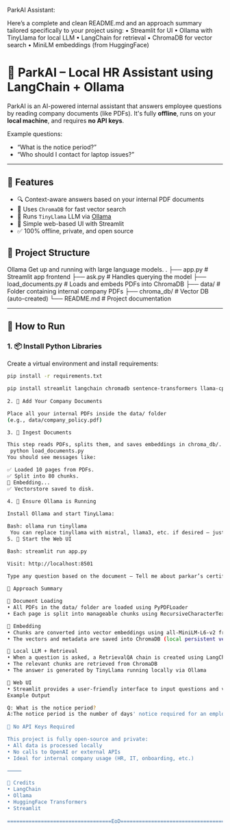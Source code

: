 ParkAI Assistant:

Here’s a complete and clean README.md and an approach summary tailored specifically to your project using:
• Streamlit for UI
• Ollama with TinyLlama for local LLM
• LangChain for retrieval
• ChromaDB for vector search
• MiniLM embeddings (from HuggingFace)
# 💼 ParkAI – Local HR Assistant using LangChain + Ollama

ParkAI is an AI-powered internal assistant that answers employee questions by reading company documents (like PDFs). It's fully **offline**, runs on your **local machine**, and requires **no API keys**.

Example questions:
- “What is the notice period?”
- “Who should I contact for laptop issues?”

---

## 🧠 Features

- 🔍 Context-aware answers based on your internal PDF documents
- 💾 Uses `ChromaDB` for fast vector search
- 🧠 Runs `TinyLlama` LLM via [Ollama](https://ollama.com/)
- 💬 Simple web-based UI with Streamlit
- ✅ 100% offline, private, and open source

## 📁 Project Structure
Ollama
Get up and running with large language models.
.
├── app.py                  # Streamlit app frontend
├── ask.py                  # Handles querying the model
├── load_documents.py       # Loads and embeds PDFs into ChromaDB
├── data/                   # Folder containing internal company PDFs
├── chroma_db/              # Vector DB (auto-created)
└── README.md               # Project documentation
 
---

## 🚀 How to Run

### 1. 📦 Install Python Libraries

Create a virtual environment and install requirements:

```bash
pip install -r requirements.txt

pip install streamlit langchain chromadb sentence-transformers llama-cpp-python pypdf tqdm
 
2. 📄 Add Your Company Documents

Place all your internal PDFs inside the data/ folder
(e.g., data/company_policy.pdf)

3. 🧠 Ingest Documents

This step reads PDFs, splits them, and saves embeddings in chroma_db/.
 python load_documents.py 
You should see messages like:

✅ Loaded 10 pages from PDFs.
✅ Split into 80 chunks.
🔄 Embedding...
✅ Vectorstore saved to disk.
 
4. 🤖 Ensure Ollama is Running

Install Ollama and start TinyLlama:

Bash: ollama run tinyllama
 You can replace tinyllama with mistral, llama3, etc. if desired — just update it in ask.py. 
5. 💬 Start the Web UI

Bash: streamlit run app.py

Visit: http://localhost:8501

Type any question based on the document — Tell me about parkar’s certification Policy
 
🧠 Approach Summary

🔹 Document Loading
• All PDFs in the data/ folder are loaded using PyPDFLoader
• Each page is split into manageable chunks using RecursiveCharacterTextSplitter

🔹 Embedding
• Chunks are converted into vector embeddings using all-MiniLM-L6-v2 from HuggingFace
• The vectors and metadata are saved into ChromaDB (local persistent vector store)

🔹 Local LLM + Retrieval
• When a question is asked, a RetrievalQA chain is created using LangChain
• The relevant chunks are retrieved from ChromaDB
• The answer is generated by TinyLlama running locally via Ollama

🔹 Web UI
• Streamlit provides a user-friendly interface to input questions and view answers 
Example Output

Q: What is the notice period?
A:The notice period is the number of days' notice required for an employee to terminate their employment services with a company, unless the termination is on account of one of the grounds described under Involuuntary Separaion. The notice period can be served in either 15 or 60 days, depending on the company's policy. In case the company grants the employee a waiver or reduction on the notice period, there will be a recovery for the balance days' payment to the employee in lieu of the notice period. The company has the right to waive off the notice period in case of resignation/termination. Accrued earned leaves will be adjusted against the notice period.
 
🔐 No API Keys Required

This project is fully open-source and private:
• All data is processed locally
• No calls to OpenAI or external APIs
• Ideal for internal company usage (HR, IT, onboarding, etc.)

⸻

🙌 Credits
• LangChain
• Ollama
• HuggingFace Transformers
• Streamlit
 
==================================EoD===================================
